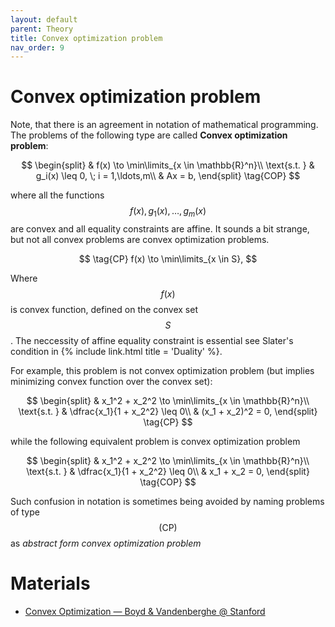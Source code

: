 ```yaml
---
layout: default
parent: Theory
title: Convex optimization problem
nav_order: 9
---
```


# Convex optimization problem
Note, that there is an agreement in notation of mathematical programming. The problems of the following type are called **Convex optimization problem**:

$$
\begin{split}
& f(x) \to \min\limits_{x \in \mathbb{R}^n}\\
\text{s.t. } & g_i(x) \leq 0, \; i = 1,\ldots,m\\
& Ax = b,
\end{split}
\tag{COP}
$$

where all the functions $$f(x), g_1(x), \ldots, g_m(x)$$ are convex and all equality constraints are affine. It sounds a bit strange, but not all convex problems are convex optimization problems. 

$$
\tag{CP}
f(x) \to \min\limits_{x \in S},
$$

Where $$f(x)$$ is convex function, defined on the convex set $$S$$. The neccessity of affine equality constraint is essential see Slater's condition in {% include link.html title = 'Duality' %}. 

For example, this problem is not convex optimization problem (but implies minimizing convex function over the convex set):

$$
\begin{split}
& x_1^2 + x_2^2 \to \min\limits_{x \in \mathbb{R}^n}\\
\text{s.t. } & \dfrac{x_1}{1 + x_2^2} \leq 0\\
& (x_1 + x_2)^2 = 0,
\end{split}
\tag{CP}
$$

while the following equivalent problem is convex optimization problem

$$
\begin{split}
& x_1^2 + x_2^2 \to \min\limits_{x \in \mathbb{R}^n}\\
\text{s.t. } & \dfrac{x_1}{1 + x_2^2} \leq 0\\
& x_1 + x_2 = 0,
\end{split}
\tag{COP}
$$

Such confusion in notation is sometimes being avoided by naming problems of type $$\text{(CP)}$$ as *abstract form convex optimization problem*

# Materials

* [Convex Optimization — Boyd & Vandenberghe @ Stanford](https://web.stanford.edu/~boyd/cvxbook/bv_cvxbook.pdf)
